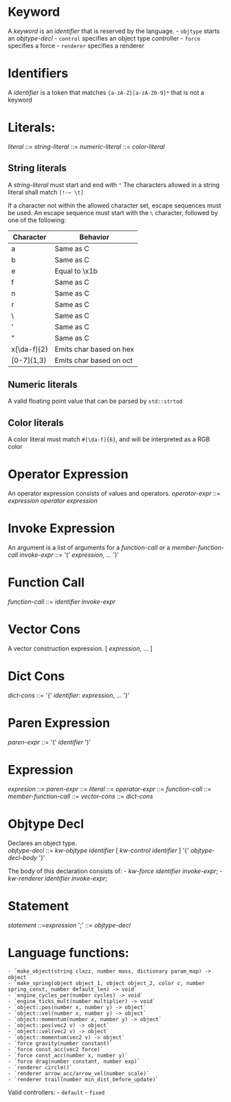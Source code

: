 # Keyword
A *keyword* is an *identifier* that is reserved by the language.
    - `objtype` starts an *objtype-decl*
    - `control` specifies an object type controller
    - `force` specifies a force
    - `renderer` specifies a renderer

# Identifiers
A *identifier* is a token that matches `[a-zA-Z][a-zA-Z0-9]*` that is not a keyword

# Literals:
*literal* 
  ::= *string-literal*
  ::= *numeric-literal*
  ::= *color-literal*

## String literals
A *string-literal* must start and end with `"`
The characters allowed in a string literal shall match `[!-~ \t]`

If a character not within the allowed character set, escape sequences must be used. 
An escape sequence must start with the `\` character, followed by one of the following:

| Character    | Behavior                |
| ------------ | ----------------------- |
| a            | Same as C               |
| b            | Same as C               |
| e            | Equal to \x1b           |
| f            | Same as C               |
| n            | Same as C               |
| r            | Same as C               |
| \            | Same as C               |
| '            | Same as C               |
| "            | Same as C               |
| x[\da-f]{2}  | Emits char based on hex |
| [0-7]{1,3}   | Emits char based on oct |

## Numeric literals
A valid floating point value that can be parsed by `std::strtod`

## Color literals
A color literal must match `#[\da-f]{6}`, and will be interpreted as a RGB color

# Operator Expression
An operator expression consists of values and operators.
*operator-expr* ::= *expression* *operator* *expression*

# Invoke Expression
An argument is a list of arguments for a *function-call* or a *member-function-call*
*invoke-expr* ::= '(' *expression*, ... ')'

# Function Call
*function-call* ::= *identifier* *invoke-expr*

# Vector Cons
A vector construction expression.
[ *expression*, ... ]

# Dict Cons
*dict-cons* ::= '{' *identifier*: *expression*, ... '}'

# Paren Expression
*paren-expr* ::= '(' *identifier* ')'

# Expression
*expresion* 
  ::= *paren-expr*
  ::= *literal*
  ::= *operator-expr*
  ::= *function-call*
  ::= *member-function-call*
  ::= *vector-cons*
  ::= *dict-cons*

# Objtype Decl
Declares an object type.  
*objtype-decl* 
  ::= *kw-objtype* *identifier* [ *kw-control* *identifier* ] '{' *objtype-decl-body* '}'

The body of this declaration consists of:
    - *kw-force* *identifier* *invoke-expr*; 
    - *kw-renderer* *identifier* *invoke-expr*;

# Statement
*statement* 
  ::=*expression* ';'
  ::= *objtype-decl*

# Language functions:
    - `make_object(string clazz, number mass, dictionary param_map) -> object`
    - `make_spring(object object_1, object object_2, color c, number spring_const, number default_len) -> void`
    - `engine_cycles_per(number cycles) -> void`
    - `engine_ticks_mult(number multiplier) -> void`
    - `object::pos(number x, number y) -> object`
    - `object::vel(number x, number y) -> object`
    - `object::momentum(number x, number y) -> object`
    - `object::pos(vec2 v) -> object`
    - `object::vel(vec2 v) -> object`
    - `object::momentum(vec2 v) -> object`
    - `force gravity(number constant)`
    - `force const_acc(vec2 force)`
    - `force const_acc(number x, number y)`
    - `force drag(number constant, number exp)`
    - `renderer circle()`
    - `renderer arrow_acc/arrow_vel(number scale)`
    - `renderer trail(number min_dist_before_update)`
Valid controllers:
    - `default`
    - `fixed`
